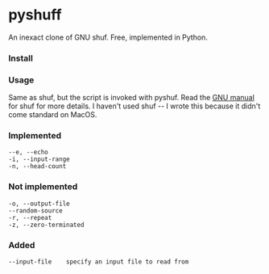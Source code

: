 # pyshuff

An inexact clone of GNU shuf. Free, implemented in Python.

### Install

### Usage

Same as shuf, but the script is invoked with pyshuf. Read the [GNU
manual](https://www.gnu.org/software/coreutils/manual/html_node/shuf-invocation.html)
for shuf for more details. I haven't used shuf -- I wrote this because it
didn't come standard on MacOS.

### Implemented

    --e, --echo
    -i, --input-range
    -n, --head-count

### Not implemented

    -o, --output-file
    --random-source
    -r, --repeat
    -z, --zero-terminated

### Added

    --input-file	specify an input file to read from